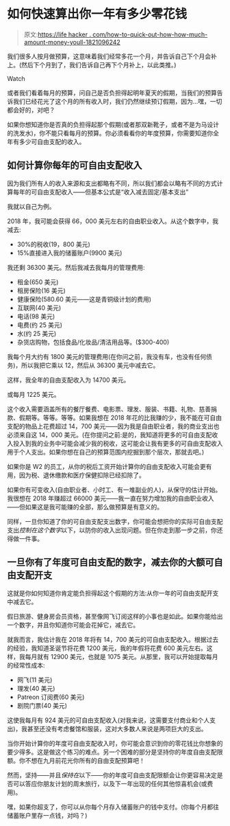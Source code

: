 # 如何快速算出你一年有多少零花钱

> 原文:[https://life hacker . com/how-to-quick-out-how-how-much-amount-money-youll-1821096242](https://lifehacker.com/how-to-quickly-figure-out-how-much-spending-money-youll-1821096242)

我们很多人按月做预算，这意味着我们经常多花一个月，并告诉自己下个月会补上。(然后下个月到了，我们告诉自己再下个月补上，以此类推。)

Watch

或者我们看着每月的预算，问自己是否负担得起明年夏天的假期，当我们的预算告诉我们已经花光了这个月的所有收入时，我们仍然继续预订假期，因为...嘿，一切都会好的，对吧？

如果你想知道你是否真的负担得起那个假期(或者那双新靴子，或者不是为马设计的洗发水)，你不能只看每月的预算。你必须看看你的年度预算，你需要知道你全年有多少可自由支配的收入。

## 如何计算你每年的可自由支配收入

因为我们所有人的收入来源和支出都略有不同，所以我们都会以略有不同的方式计算每年的可自由支配收入——但基本公式是“收入减去固定/基本支出”

我就以自己为例。

2018 年，我可能会获得 66，000 美元左右的自由职业收入。从这个数字中，我减去:

*   30%的税收(19，800 美元)
*   15%直接进入我的储蓄账户(9900 美元)

我还剩 36300 美元。然后我减去我每月的管理费用:

*   租金(650 美元)
*   租房保险(16 美元)
*   健康保险(580.60 美元——这是青铜级计划的费用)
*   互联网(40 美元)
*   电话(98 美元)
*   电费(约 25 美元)
*   水(约 25 美元)
*   杂货店购物，包括食品/化妆品/清洁用品等。($300-400)

我每个月大约有 1800 美元的管理费用(在你问之前，我没有车，也没有任何债务)，所以我把它乘以 12，然后从 36300 美元中减去它。

这样，我全年的自由支配收入为 14700 美元。

或每月 1225 美元。

这个收入需要涵盖所有的餐厅餐费、电影票、理发、服装、书籍、礼物、慈善捐款、假期等。等等。等等。如果我想在 2018 年花的比我赚的少，我不能在可自由支配的物品上花费超过 14，700 美元——因为我是自由职业者，我的商业支出也必须来自这 14，000 美元。(在你提问之前:是的，我知道将更多的可自由支配收入投入到我的业务中可能会减少我的税收，这可能会让我有更多的可自由支配收入用于个人支出。如果你想在自己的预算范围内挖掘到那个层次，那就去吧。)

如果你是 W2 的员工，从你的税后工资开始计算你的自由支配收入可能会更有用，因为税、退休缴款和医疗保健扣除已经扣除了。

如果你有可变收入(自由职业者、小时工、有一堆副业的人)，从保守的估计开始。我很想在 2018 年赚超过 66000 美元——我一直在努力增加我的自由职业收入——但如果这是我可能赚的全部，那么做预算是有意义的。

同样，一旦你知道了你的可自由支配支出数字，你可能会想把你的实际可自由支配支出*控制在这个数字*以下，以防你的收入出现问题。但在你走到那一步之前，你还得做一件事。

## 一旦你有了年度可自由支配的数字，减去你的大额可自由支配开支

这就是你如何知道你肯定能负担得起这个假期的方法:从你一年的可自由支配开支中减去它。

假日旅游、健身房会员资格，甚至像网飞订阅这样的小事也是如此。如果你能给出一个数字，并且你知道你可能会花掉它，减去它。

就我而言，我估计我在 2018 年将有 14，700 美元的可自由支配收入。根据过去的经验，我知道圣诞节将花费 1200 美元，我的年假将花费 600 美元左右。这样，我每月就有 12900 美元，也就是 1075 美元。从那里，我可以开始提取每月的经常性成本:

*   网飞(11 美元)
*   理发(40 美元)
*   Patreon 订阅费(60 美元)
*   剧院门票(40 美元)

这使我每月有 924 美元的可自由支配收入(对我来说，这需要支付商业和个人支出)，我甚至还没有考虑餐馆和服装，这对大多数人来说是两项巨大的支出。

当你开始计算你的年度可自由支配收入时，你可能会意识到你的零花钱比你想象的要少得多。这是做这个练习的难点。另一个困难的部分是坚持你的年度自由支配限额。你不想在九月前花光你所有的自由支配预算吧！

然而，坚持——并且*保持在*以下——你的年度可自由支配限额会让你更容易决定是否可以答应你朋友计划的周末旅行，以及下一年出现的任何其他惊喜机会(或费用)。

嘿，如果你超支了，你可以从你每个月存入储蓄账户的钱中支付。(你每个月都往储蓄账户里存一点钱，对吗？)